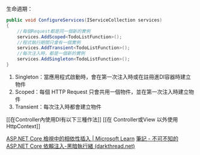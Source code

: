 
生命週期：
```C#
public void ConfigureServices(IServiceCollection services) 
{ 
	//每個Request都是同一個新的實例 
	services.AddScoped<TodoListFunction>(); 
	//程式執行期間只會有一個實例 
	services.AddTransient<TodoListFunction>(); 
	//每次注入時，都是一個新的實例 
	services.AddSingleton<TodoListFunction>(); 
}
```

1. Singleton：當應用程式啟動時，會在第一次注入時或在註冊進DI容器時建立物件
2. Scoped：每個 HTTP Request 只會共用一個物件，並在第一次注入時建立物件
3. Transient：每次注入時都會建立物件

[[在Controller內使用DI有以下三種作法]]
[[在 Controller或View 以外使用 HttpContext]]

[ASP.NET Core 檢視中的相依性插入 | Microsoft Learn](https://learn.microsoft.com/zh-tw/aspnet/core/mvc/views/dependency-injection?view=aspnetcore-8.0#service-injection)
[筆記 - 不可不知的 ASP.NET Core 依賴注入-黑暗執行緒 (darkthread.net)](https://blog.darkthread.net/blog/aspnet-core-di-notes/)
